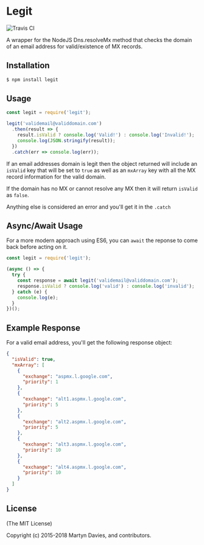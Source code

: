 # Legit

![Travis CI](https://travis-ci.org/martyndavies/legit.svg?branch=master)

A wrapper for the NodeJS Dns.resolveMx method that checks the domain of an email address for valid/existence of MX records.

## Installation

```html
$ npm install legit
```

## Usage

```javascript
const legit = require('legit');

legit('validemail@validdomain.com')
  .then(result => {
    result.isValid ? console.log('Valid!') : console.log('Invalid!');
    console.log(JSON.stringify(result));
  })
  .catch(err => console.log(err));
```

If an email addresses domain is legit then the object returned will include an `isValid` key that will be set to `true` as well as an `mxArray` key with all the MX record information for the valid domain.

If the domain has no MX or cannot resolve any MX then it will return `isValid` as `false`.

Anything else is considered an error and you'll get it in the `.catch`

## Async/Await Usage

For a more modern approach using ES6, you can `await` the reponse to come back before acting on it.

```javascript
const legit = require('legit');

(async () => {
  try {
    const response = await legit('validemail@validdomain.com');
    response.isValid ? console.log('valid') : console.log('invalid');
  } catch (e) {
    console.log(e);
  }
})();
```

## Example Response

For a valid email address, you'll get the following response object:

```json
{
  "isValid": true,
  "mxArray": [
    {
      "exchange": "aspmx.l.google.com",
      "priority": 1
    },
    {
      "exchange": "alt1.aspmx.l.google.com",
      "priority": 5
    },
    {
      "exchange": "alt2.aspmx.l.google.com",
      "priority": 5
    },
    {
      "exchange": "alt3.aspmx.l.google.com",
      "priority": 10
    },
    {
      "exchange": "alt4.aspmx.l.google.com",
      "priority": 10
    }
  ]
}
```

## License

(The MIT License)

Copyright (c) 2015-2018 Martyn Davies, and contributors.
